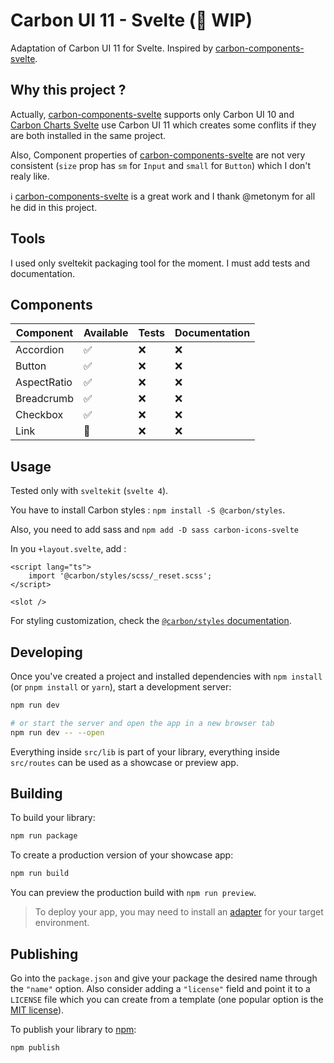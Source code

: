 # Carbon UI 11 - Svelte (👷 WIP)

Adaptation of Carbon UI 11 for Svelte.
Inspired by [carbon-components-svelte](https://github.com/carbon-design-system/carbon-components-svelte).

## Why this project ?

Actually, [carbon-components-svelte](https://github.com/carbon-design-system/carbon-components-svelte) supports only Carbon UI 10 and [Carbon Charts Svelte](https://github.com/carbon-design-system/carbon-charts/tree/master/packages/svelte) use Carbon UI 11 which creates some conflits if they are both installed in the same project.

Also, Component properties of [carbon-components-svelte](https://github.com/carbon-design-system/carbon-components-svelte) are not very consistent (`size` prop has `sm` for `Input` and `small` for `Button`) which I don't realy like.

ℹ [carbon-components-svelte](https://github.com/carbon-design-system/carbon-components-svelte) is a great work and I thank @metonym for all he did in this project.

## Tools

I used only sveltekit packaging tool for the moment.
I must add tests and documentation.

## Components

| Component   | Available | Tests | Documentation |
| ----------- | --------- | ----- | ------------- |
| Accordion   | ✅        | ❌    | ❌            |
| Button      | ✅        | ❌    | ❌            |
| AspectRatio | ✅        | ❌    | ❌            |
| Breadcrumb  | ✅        | ❌    | ❌            |
| Checkbox    | ✅        | ❌    | ❌            |
| Link        | 👷        | ❌    | ❌            |

## Usage

Tested only with `sveltekit` (`svelte 4`).

You have to install Carbon styles : `npm install -S @carbon/styles`.

Also, you need to add sass and `npm add -D sass carbon-icons-svelte`

In you `+layout.svelte`, add :

```svelte
<script lang="ts">
	import '@carbon/styles/scss/_reset.scss';
</script>

<slot />
```

For styling customization, check the [`@carbon/styles` documentation](https://github.com/carbon-design-system/carbon/tree/main/packages/styles).

## Developing

Once you've created a project and installed dependencies with `npm install` (or `pnpm install` or `yarn`), start a development server:

```bash
npm run dev

# or start the server and open the app in a new browser tab
npm run dev -- --open
```

Everything inside `src/lib` is part of your library, everything inside `src/routes` can be used as a showcase or preview app.

## Building

To build your library:

```bash
npm run package
```

To create a production version of your showcase app:

```bash
npm run build
```

You can preview the production build with `npm run preview`.

> To deploy your app, you may need to install an [adapter](https://kit.svelte.dev/docs/adapters) for your target environment.

## Publishing

Go into the `package.json` and give your package the desired name through the `"name"` option. Also consider adding a `"license"` field and point it to a `LICENSE` file which you can create from a template (one popular option is the [MIT license](https://opensource.org/license/mit/)).

To publish your library to [npm](https://www.npmjs.com):

```bash
npm publish
```
